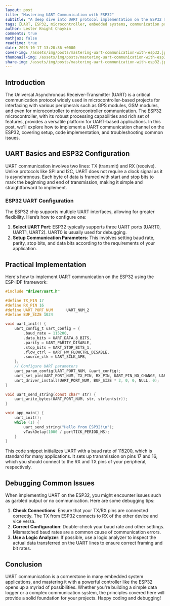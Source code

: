 ```yaml
---
layout: post
title: "Mastering UART Communication with ESP32"
subtitle: "A deep dive into UART protocol implementation on the ESP32 microcontroller"
tags: [UART, ESP32, microcontroller, embedded systems, communication protocol]
author: Lester Knight Chaykin
comments: true
mathjax: false
readtime: true
date: 2025-10-17 13:20:36 +0000
cover-img: /assets/img/posts/mastering-uart-communication-with-esp32.jpg
thumbnail-img: /assets/img/posts/mastering-uart-communication-with-esp32.jpg
share-img: /assets/img/posts/mastering-uart-communication-with-esp32.jpg
---
```


## Introduction

The Universal Asynchronous Receiver-Transmitter (UART) is a critical communication protocol widely used in microcontroller-based projects for interfacing with various peripherals such as GPS modules, GSM modules, and even for microcontroller to microcontroller communication. The ESP32 microcontroller, with its robust processing capabilities and rich set of features, provides a versatile platform for UART-based applications. In this post, we'll explore how to implement a UART communication channel on the ESP32, covering setup, code implementation, and troubleshooting common issues.

## UART Basics and ESP32 Configuration

UART communication involves two lines: TX (transmit) and RX (receive). Unlike protocols like SPI and I2C, UART does not require a clock signal as it is asynchronous. Each byte of data is framed with start and stop bits to mark the beginning and end of transmission, making it simple and straightforward to implement.

### ESP32 UART Configuration

The ESP32 chip supports multiple UART interfaces, allowing for greater flexibility. Here’s how to configure one:

1. **Select UART Port**: ESP32 typically supports three UART ports (UART0, UART1, UART2). UART0 is usually used for debugging.
2. **Setup Communication Parameters**: This involves setting baud rate, parity, stop bits, and data bits according to the requirements of your application.

## Practical Implementation

Here's how to implement UART communication on the ESP32 using the ESP-IDF framework:

```c
#include "driver/uart.h"

#define TX_PIN 17
#define RX_PIN 16
#define UART_PORT_NUM      UART_NUM_2
#define BUF_SIZE 1024

void uart_init() {
    uart_config_t uart_config = {
        .baud_rate = 115200,
        .data_bits = UART_DATA_8_BITS,
        .parity = UART_PARITY_DISABLE,
        .stop_bits = UART_STOP_BITS_1,
        .flow_ctrl = UART_HW_FLOWCTRL_DISABLE,
        .source_clk = UART_SCLK_APB,
    };
    // Configure UART parameters
    uart_param_config(UART_PORT_NUM, &uart_config);
    uart_set_pin(UART_PORT_NUM, TX_PIN, RX_PIN, UART_PIN_NO_CHANGE, UART_PIN_NO_CHANGE);
    uart_driver_install(UART_PORT_NUM, BUF_SIZE * 2, 0, 0, NULL, 0);
}

void uart_send_string(const char* str) {
    uart_write_bytes(UART_PORT_NUM, str, strlen(str));
}

void app_main() {
    uart_init();
    while (1) {
        uart_send_string("Hello from ESP32!\n");
        vTaskDelay(1000 / portTICK_PERIOD_MS);
    }
}
```

This code snippet initializes UART with a baud rate of 115200, which is standard for many applications. It sets up transmission on pins 17 and 16, which you should connect to the RX and TX pins of your peripheral, respectively.

## Debugging Common Issues

When implementing UART on the ESP32, you might encounter issues such as garbled output or no communication. Here are some debugging tips:

1. **Check Connections**: Ensure that your TX/RX pins are connected correctly. The TX from ESP32 connects to RX of the other device and vice versa.
2. **Correct Configuration**: Double-check your baud rate and other settings. Mismatched baud rates are a common cause of communication errors.
3. **Use a Logic Analyzer**: If possible, use a logic analyzer to inspect the actual data transferred on the UART lines to ensure correct framing and bit rates.

## Conclusion

UART communication is a cornerstone in many embedded system applications, and mastering it with a powerful controller like the ESP32 opens up a myriad of possibilities. Whether you're building a simple data logger or a complex communication system, the principles covered here will provide a solid foundation for your projects. Happy coding and debugging!